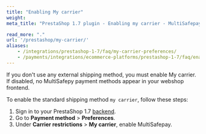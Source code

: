 ```yaml
---
title: "Enabling My carrier"
weight:
meta_title: "PrestaShop 1.7 plugin - Enabling my carrier - MultiSafepay Docs"

read_more: "."
url: '/prestashop/my-carrier/'
aliases: 
    - /integrations/prestashop-1-7/faq/my-carrier-preferences/
    - /payments/integrations/ecommerce-platforms/prestashop-1-7/faq/enabling-my-carrier/
---
```


If you don't use any external shipping method, you must enable My carrier. If disabled, no MultiSafepy payment methods appear in your webshop frontend.

To enable the standard shipping method `my carrier`, follow these steps:

1. Sign in to your PrestaShop 1.7 [backend](/getting-started/glossary/#backend).
2. Go to **Payment method** > **Preferences**.
3. Under **Carrier restrictions** > **My carrier**, enable MultiSafepay.




